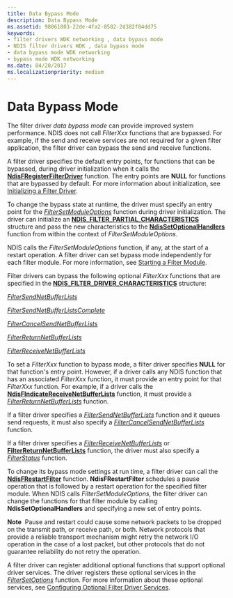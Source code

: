 ```yaml
---
title: Data Bypass Mode
description: Data Bypass Mode
ms.assetid: 98061803-22de-4fa2-8582-2d382f84dd75
keywords:
- filter drivers WDK networking , data bypass mode
- NDIS filter drivers WDK , data bypass mode
- data bypass mode WDK networking
- bypass mode WDK networking
ms.date: 04/20/2017
ms.localizationpriority: medium
---
```


# Data Bypass Mode





The filter driver *data bypass mode* can provide improved system performance. NDIS does not call *FilterXxx* functions that are bypassed. For example, if the send and receive services are not required for a given filter application, the filter driver can bypass the send and receive functions.

A filter driver specifies the default entry points, for functions that can be bypassed, during driver initialization when it calls the [**NdisFRegisterFilterDriver**](/windows-hardware/drivers/ddi/ndis/nf-ndis-ndisfregisterfilterdriver) function. The entry points are **NULL** for functions that are bypassed by default. For more information about initialization, see [Initializing a Filter Driver](initializing-a-filter-driver.md).

To change the bypass state at runtime, the driver must specify an entry point for the [*FilterSetModuleOptions*](/windows-hardware/drivers/ddi/ndis/nc-ndis-filter_set_module_options) function during driver initialization. The driver can initialize an [**NDIS\_FILTER\_PARTIAL\_CHARACTERISTICS**](/windows-hardware/drivers/ddi/ndis/ns-ndis-_ndis_filter_partial_characteristics) structure and pass the new characteristics to the [**NdisSetOptionalHandlers**](/windows-hardware/drivers/ddi/ndis/nf-ndis-ndissetoptionalhandlers) function from within the context of *FilterSetModuleOptions*.

NDIS calls the *FilterSetModuleOptions* function, if any, at the start of a restart operation. A filter driver can set bypass mode independently for each filter module. For more information, see [Starting a Filter Module](starting-a-filter-module.md).

Filter drivers can bypass the following optional *FilterXxx* functions that are specified in the [**NDIS\_FILTER\_DRIVER\_CHARACTERISTICS**](/windows-hardware/drivers/ddi/ndis/ns-ndis-_ndis_filter_driver_characteristics) structure:

[*FilterSendNetBufferLists*](/windows-hardware/drivers/ddi/ndis/nc-ndis-filter_send_net_buffer_lists)

[*FilterSendNetBufferListsComplete*](/windows-hardware/drivers/ddi/ndis/nc-ndis-filter_send_net_buffer_lists_complete)

[*FilterCancelSendNetBufferLists*](/windows-hardware/drivers/ddi/ndis/nc-ndis-filter_cancel_send_net_buffer_lists)

[*FilterReturnNetBufferLists*](/windows-hardware/drivers/ddi/ndis/nc-ndis-filter_return_net_buffer_lists)

[*FilterReceiveNetBufferLists*](/windows-hardware/drivers/ddi/ndis/nc-ndis-filter_receive_net_buffer_lists)

To set a *FilterXxx* function to bypass mode, a filter driver specifies **NULL** for that function's entry point. However, if a driver calls any NDIS function that has an associated *FilterXxx* function, it must provide an entry point for that *FilterXxx* function. For example, if a driver calls the [**NdisFIndicateReceiveNetBufferLists**](/windows-hardware/drivers/ddi/ndis/nf-ndis-ndisfindicatereceivenetbufferlists) function, it must provide a [*FilterReturnNetBufferLists*](/windows-hardware/drivers/ddi/ndis/nc-ndis-filter_return_net_buffer_lists) function.

If a filter driver specifies a [*FilterSendNetBufferLists*](/windows-hardware/drivers/ddi/ndis/nc-ndis-filter_send_net_buffer_lists) function and it queues send requests, it must also specify a [*FilterCancelSendNetBufferLists*](/windows-hardware/drivers/ddi/ndis/nc-ndis-filter_cancel_send_net_buffer_lists) function.

If a filter driver specifies a [*FilterReceiveNetBufferLists*](/windows-hardware/drivers/ddi/ndis/nc-ndis-filter_receive_net_buffer_lists) or [**FilterReturnNetBufferLists**](/windows-hardware/drivers/ddi/ndis/nc-ndis-filter_return_net_buffer_lists) function, the driver must also specify a [*FilterStatus*](/windows-hardware/drivers/ddi/ndis/nc-ndis-filter_status) function.

To change its bypass mode settings at run time, a filter driver can call the [**NdisFRestartFilter**](/windows-hardware/drivers/ddi/ndis/nf-ndis-ndisfrestartfilter) function. **NdisFRestartFilter** schedules a pause operation that is followed by a restart operation for the specified filter module. When NDIS calls *FilterSetModuleOptions*, the filter driver can change the functions for that filter module by calling **NdisSetOptionalHandlers** and specifying a new set of entry points.

**Note**  Pause and restart could cause some network packets to be dropped on the transmit path, or receive path, or both. Network protocols that provide a reliable transport mechanism might retry the network I/O operation in the case of a lost packet, but other protocols that do not guarantee reliability do not retry the operation.

 

A filter driver can register additional optional functions that support optional driver services. The driver registers these optional services in the [*FilterSetOptions*](/windows-hardware/drivers/ddi/ndis/nc-ndis-set_options) function. For more information about these optional services, see [Configuring Optional Filter Driver Services](configuring-optional-filter-driver-services.md).

 

